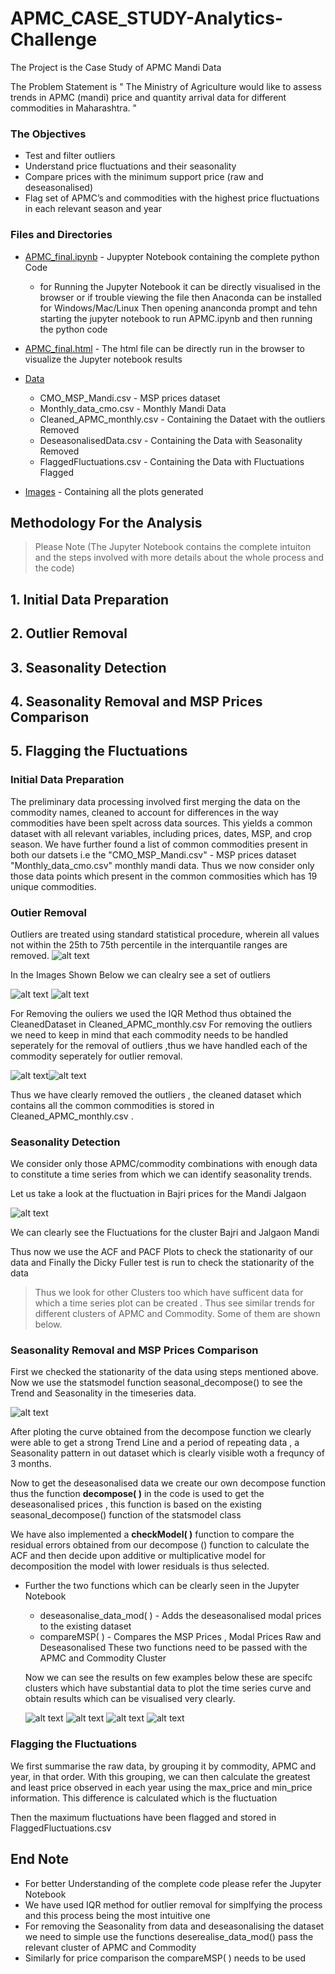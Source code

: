  # APMC_CASE_STUDY-Analytics-Challenge
 
The Project is the Case Study of APMC Mandi Data

The Problem Statement is " The Ministry of Agriculture would like to assess trends in APMC (mandi) price and quantity arrival data for different commodities in Maharashtra. "

### The Objectives
* Test and filter outliers
* Understand price fluctuations and their seasonality
* Compare prices with the minimum support price (raw and deseasonalised)
* Flag set of APMC’s and commodities with the highest price fluctuations in each relevant season and year

### Files and Directories
* [APMC_final.ipynb](https://github.com/ashushaw04/APMC_Argo_Challenge/blob/master/APMC_final.ipynb) - Jupypter Notebook containing the complete python Code
     * for Running the Jupyter Notebook it can be directly visualised in the browser 
      or if trouble viewing the file then Anaconda can be installed for Windows/Mac/Linux
      Then opening ananconda prompt and tehn starting the jupyter notebook to run APMC.ipynb
      and then running the python code
      
* [APMC_final.html](https://github.com/ashushaw04/APMC_Argo_Challenge/blob/master/APMC_final.html) - The html file can be directly run in the browser to visualize the Jupyter notebook results

* [Data](https://github.com/ashushaw04/APMC_Argo_Challenge/tree/master/Data)  
    
    * CMO_MSP_Mandi.csv - MSP prices dataset
    * Monthly_data_cmo.csv - Monthly Mandi Data
    * Cleaned_APMC_monthly.csv - Containing the Dataet with the outliers Removed
    * DeseasonalisedData.csv - Containing the Data with Seasonality Removed
    * FlaggedFluctuations.csv - Containing the Data with Fluctuations Flagged

* [Images](https://github.com/ashushaw04/APMC_Argo_Challenge/tree/master/Images) - Containing all   the plots generated
    
## Methodology For the Analysis

> Please Note
> (The Jupyter Notebook contains the complete intuiton and the steps involved with more details about the whole process and the code)

## 1. Initial Data Preparation
## 2. Outlier Removal
## 3. Seasonality Detection 
## 4. Seasonality Removal and MSP Prices Comparison
## 5. Flagging the Fluctuations

### Initial Data Preparation
The preliminary data processing involved first merging the data on the commodity names, cleaned to account for differences in the way commodities have been spelt across data sources. This yields a common dataset with all relevant variables, including prices, dates, MSP, and crop season.
We have further found a list of common commodities present in both our datsets i.e the "CMO_MSP_Mandi.csv" - MSP prices dataset "Monthly_data_cmo.csv" monthly mandi data. 
Thus we now consider only those data points which present in the common commosities which has 19 unique commodities.

### Outier Removal
Outliers are treated using standard statistical procedure, wherein all values not within the 25th to 75th percentile in the interquantile ranges are removed.
![alt text](https://github.com/ashushaw04/APMC_Argo_Challenge/blob/master/Images/598px-Boxplot_vs_PDF.svg.png)


 In the Images Shown Below we can clealry see a set of outliers
 
![alt text](https://github.com/ashushaw04/APMC_Argo_Challenge/blob/master/Images/Outlier%20Images/OutliersSORGUMJAWAR.png) ![alt text](https://github.com/ashushaw04/APMC_Argo_Challenge/blob/master/Images/Outlier%20Images/OutliersPIGEON%20PEA%20TUR.png)



For Removing the ouliers we used the IQR Method thus obtained the CleanedDataset in Cleaned_APMC_monthly.csv
For removing the outliers we need to keep in mind that each commodity needs to be handled seperately for the removal of outliers ,thus we have handled each of the commodity seperately for outlier removal.



![alt text](https://github.com/ashushaw04/APMC_Argo_Challenge/blob/master/Images/Outlier%20Images%20Removed/OutliersRemovedSORGUMJAWAR.png)![alt text](https://github.com/ashushaw04/APMC_Argo_Challenge/blob/master/Images/Outlier%20Images%20Removed/OutliersRemovedPIGEON%20PEA%20TUR.png)

Thus we have clearly removed the outliers , the cleaned dataset which contains all the common commodities is stored in Cleaned_APMC_monthly.csv .

### Seasonality Detection

We consider only those APMC/commodity combinations with enough data to constitute a time series from which we can identify seasonality trends.

Let us take a look at the fluctuation in Bajri prices for the Mandi Jalgaon


![alt text](https://github.com/ashushaw04/APMC_Argo_Challenge/blob/master/Images/BajrijalgaonPrices.png)

We can clearly see the Fluctuations for the cluster Bajri and Jalgaon Mandi

Thus now we use the ACF and PACF Plots to check the stationarity of our data
and Finally the Dicky Fuller test is run to check the stationarity of the data

> Thus we look for other Clusters too which have sufficent data for which a time series plot can be created .
> Thus see similar trends for different clusters of APMC and Commodity.
> Some of them are shown below.


### Seasonality Removal and MSP Prices Comparison

First we checked the stationarity of the data using steps mentioned above.
Now we use the statsmodel function seasonal_decompose() to see the Trend and
Seasonality in the timeseries data.

 ![alt text](https://github.com/ashushaw04/APMC_Argo_Challenge/blob/master/Images/DecomposeMul.PNG)

After ploting the curve obtained from the decompose function we clearly were able to
get a strong Trend Line and a period of repeating data , a Seasonality pattern 
in out dataset which is clearly visible woth a frequncy of 3 months.

Now to get the deseasonalised data we create our own decompose function thus
the function **decompose( )** in the code is used to get the deseasonalised 
prices , this function is based on the existing seasonal_decompose() function of the statsmodel class

We have also implemented a **checkModel( )** function to compare the residual errors obtained
from our decompose () function to calculate the ACF and then decide upon additive or multiplicative 
model for decomposition the model with lower residuals is thus selected.

* Further  the two functions which can be clearly seen in the Jupyter Notebook
    * deseasonalise_data_mod( ) - Adds the deseasonalised modal prices to the existing dataset
    * compareMSP( ) - Compares the MSP Prices , Modal Prices Raw and Deseasonalised
    These two functions need to be passed with the APMC and Commodity Cluster 
    
    Now we can see the results on few examples below these are specifc clusters which have substantial data to plot the time series curve and obtain results which can be visualised very clearly.
    
  
    ![alt text](https://github.com/ashushaw04/APMC_Argo_Challenge/blob/master/Images/Price%20Comparison%20Raw%20and%20DeseasonalisedSample3.jpg) ![alt text](https://github.com/ashushaw04/APMC_Argo_Challenge/blob/master/Images/Price%20Comparison%20Raw%20and%20DeseasonalisedSample2.jpg)  ![alt text](https://github.com/ashushaw04/APMC_Argo_Challenge/blob/master/Images/Price%20Comparison%20Raw%20and%20DeseasonalisedSample1.jpg)  ![alt text](https://github.com/ashushaw04/APMC_Argo_Challenge/blob/master/Images/Price%20Comparison%20Raw%20and%20DeseasonalisedSample4.jpg)    
    
    
    
### Flagging the Fluctuations
 
We first summarise the raw data, by grouping it by commodity, APMC and year, in that order. With this grouping, we can then calculate the greatest and least price observed in each year using the max_price and min_price information. This difference is calculated which is the fluctuation

Then the maximum fluctuations have been flagged and stored in FlaggedFluctuations.csv

## End Note
  * For better Understanding of the complete code please refer the Jupyter Notebook
  * We have used IQR method for outlier removal for simplfying the process and this process being the most intuitive one
  * For removing the Seasonality from data and deseasonalising the dataset we need to simple use the functions deserealise_data_mod()
   pass the relevant cluster of APMC and Commodity
  * Similarly for price comparison the compareMSP( ) needs to be used
    
    
